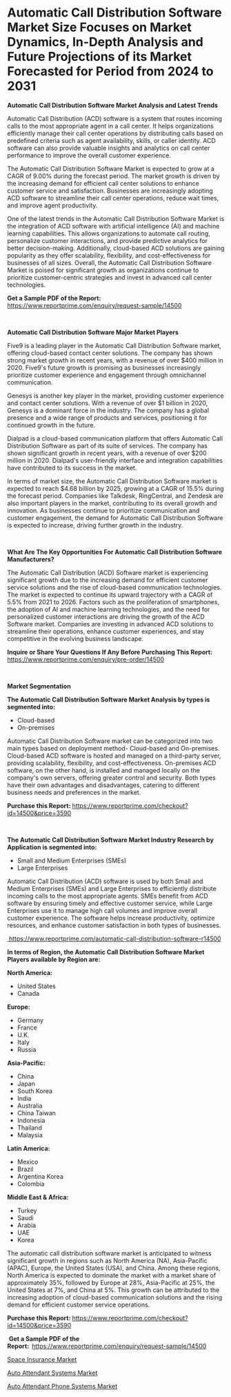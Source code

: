 <p><h1>Automatic Call Distribution Software Market Size Focuses on Market Dynamics, In-Depth Analysis and Future Projections of its Market Forecasted for Period from 2024 to 2031</h1></p><p><strong>Automatic Call Distribution Software Market Analysis and Latest Trends</strong></p>
<p><p>Automatic Call Distribution (ACD) software is a system that routes incoming calls to the most appropriate agent in a call center. It helps organizations efficiently manage their call center operations by distributing calls based on predefined criteria such as agent availability, skills, or caller identity. ACD software can also provide valuable insights and analytics on call center performance to improve the overall customer experience.</p><p>The Automatic Call Distribution Software Market is expected to grow at a CAGR of 9.00% during the forecast period. The market growth is driven by the increasing demand for efficient call center solutions to enhance customer service and satisfaction. Businesses are increasingly adopting ACD software to streamline their call center operations, reduce wait times, and improve agent productivity.</p><p>One of the latest trends in the Automatic Call Distribution Software Market is the integration of ACD software with artificial intelligence (AI) and machine learning capabilities. This allows organizations to automate call routing, personalize customer interactions, and provide predictive analytics for better decision-making. Additionally, cloud-based ACD solutions are gaining popularity as they offer scalability, flexibility, and cost-effectiveness for businesses of all sizes. Overall, the Automatic Call Distribution Software Market is poised for significant growth as organizations continue to prioritize customer-centric strategies and invest in advanced call center technologies.</p></p>
<p><strong>Get a Sample PDF of the Report:&nbsp;</strong> <a href="https://www.reportprime.com/enquiry/request-sample/14500">https://www.reportprime.com/enquiry/request-sample/14500</a></p>
<p>&nbsp;</p>
<p><strong>Automatic Call Distribution Software Major Market Players</strong></p>
<p><p>Five9 is a leading player in the Automatic Call Distribution Software market, offering cloud-based contact center solutions. The company has shown strong market growth in recent years, with a revenue of over $400 million in 2020. Five9's future growth is promising as businesses increasingly prioritize customer experience and engagement through omnichannel communication.</p><p>Genesys is another key player in the market, providing customer experience and contact center solutions. With a revenue of over $1 billion in 2020, Genesys is a dominant force in the industry. The company has a global presence and a wide range of products and services, positioning it for continued growth in the future.</p><p>Dialpad is a cloud-based communication platform that offers Automatic Call Distribution Software as part of its suite of services. The company has shown significant growth in recent years, with a revenue of over $200 million in 2020. Dialpad's user-friendly interface and integration capabilities have contributed to its success in the market.</p><p>In terms of market size, the Automatic Call Distribution Software market is expected to reach $4.68 billion by 2025, growing at a CAGR of 15.5% during the forecast period. Companies like Talkdesk, RingCentral, and Zendesk are also important players in the market, contributing to its overall growth and innovation. As businesses continue to prioritize communication and customer engagement, the demand for Automatic Call Distribution Software is expected to increase, driving further growth in the industry.</p></p>
<p>&nbsp;</p>
<p><strong>What Are The Key Opportunities For Automatic Call Distribution Software Manufacturers?</strong></p>
<p><p>The Automatic Call Distribution (ACD) Software market is experiencing significant growth due to the increasing demand for efficient customer service solutions and the rise of cloud-based communication technologies. The market is expected to continue its upward trajectory with a CAGR of 5.5% from 2021 to 2026. Factors such as the proliferation of smartphones, the adoption of AI and machine learning technologies, and the need for personalized customer interactions are driving the growth of the ACD Software market. Companies are investing in advanced ACD solutions to streamline their operations, enhance customer experiences, and stay competitive in the evolving business landscape.</p></p>
<p><strong>Inquire or Share Your Questions If Any Before Purchasing This Report:</strong> <a href="https://www.reportprime.com/enquiry/pre-order/14500">https://www.reportprime.com/enquiry/pre-order/14500</a></p>
<p>&nbsp;</p>
<p><strong>Market Segmentation</strong></p>
<p><strong>The Automatic Call Distribution Software Market Analysis by types is segmented into:</strong></p>
<p><ul><li>Cloud-based</li><li>On-premises</li></ul></p>
<p><p>Automatic Call Distribution Software market can be categorized into two main types based on deployment method- Cloud-based and On-premises. Cloud-based ACD software is hosted and managed on a third-party server, providing scalability, flexibility, and cost-effectiveness. On-premises ACD software, on the other hand, is installed and managed locally on the company's own servers, offering greater control and security. Both types have their own advantages and disadvantages, catering to different business needs and preferences in the market.</p></p>
<p><strong>Purchase this Report:&nbsp;</strong><a href="https://www.reportprime.com/checkout?id=14500&price=3590">https://www.reportprime.com/checkout?id=14500&price=3590</a></p>
<p>&nbsp;</p>
<p><strong>The Automatic Call Distribution Software Market Industry Research by Application is segmented into:</strong></p>
<p><ul><li>Small and Medium Enterprises (SMEs)</li><li>Large Enterprises</li></ul></p>
<p><p>Automatic Call Distribution (ACD) software is used by both Small and Medium Enterprises (SMEs) and Large Enterprises to efficiently distribute incoming calls to the most appropriate agents. SMEs benefit from ACD software by ensuring timely and effective customer service, while Large Enterprises use it to manage high call volumes and improve overall customer experience. The software helps increase productivity, optimize resources, and enhance customer satisfaction in both types of businesses.</p></p>
<p><a href="https://www.reportprime.com/automatic-call-distribution-software-r14500">&nbsp;https://www.reportprime.com/automatic-call-distribution-software-r14500</a></p>
<p><strong>In terms of Region, the Automatic Call Distribution Software Market Players available by Region are:</strong></p>
<p>
    <p> <strong> North America: </strong>
        <ul>
            <li>United States</li>
            <li>Canada</li>
        </ul>
        </p> 
    <p> <strong> Europe: </strong>
        <ul>
            <li>Germany</li>
            <li>France</li>
            <li>U.K.</li>
            <li>Italy</li>
            <li>Russia</li>
        </ul>
        </p> 
    <p> <strong> Asia-Pacific: </strong>
        <ul>
            <li>China</li>
            <li>Japan</li>
            <li>South Korea</li>
            <li>India</li>
            <li>Australia</li>
            <li>China Taiwan</li>
            <li>Indonesia</li>
            <li>Thailand</li>
            <li>Malaysia</li>
        </ul>
        </p> 
    <p> <strong> Latin America: </strong>
        <ul>
            <li>Mexico</li>
            <li>Brazil</li>
            <li>Argentina Korea</li>
            <li>Colombia</li>
        </ul>
        </p> 
    <p> <strong> Middle East & Africa: </strong>
        <ul>
            <li>Turkey</li>
            <li>Saudi</li>
            <li>Arabia</li>
            <li>UAE</li>
            <li>Korea</li>
        </ul>
    </p>
    </p>
<p><p>The automatic call distribution software market is anticipated to witness significant growth in regions such as North America (NA), Asia-Pacific (APAC), Europe, the United States (USA), and China. Among these regions, North America is expected to dominate the market with a market share of approximately 35%, followed by Europe at 28%, Asia-Pacific at 25%, the United States at 7%, and China at 5%. This growth can be attributed to the increasing adoption of cloud-based communication solutions and the rising demand for efficient customer service operations.</p></p>
<p><strong>Purchase this Report: </strong><a href="https://www.reportprime.com/checkout?id=14500&price=3590">https://www.reportprime.com/checkout?id=14500&price=3590</a></p>
<p>&nbsp;<strong>Get a Sample PDF of the Report:&nbsp;&nbsp;</strong><a href="https://www.reportprime.com/enquiry/request-sample/14500">https://www.reportprime.com/enquiry/request-sample/14500</a></p>
<p><strong></strong></p>
<p><p><a href="https://issuu.com/reportprime-2/docs/space-insurance-market-size-2030.pptx">Space Insurance Market</a></p><p><a href="https://github.com/dmmanir420/Market-Research-Report-List-1/blob/main/auto-attendant-systems-market.md">Auto Attendant Systems Market</a></p><p><a href="https://github.com/susanjprice2023/Market-Research-Report-List-2/blob/main/auto-attendant-phone-systems-market.md">Auto Attendant Phone Systems Market</a></p></p>